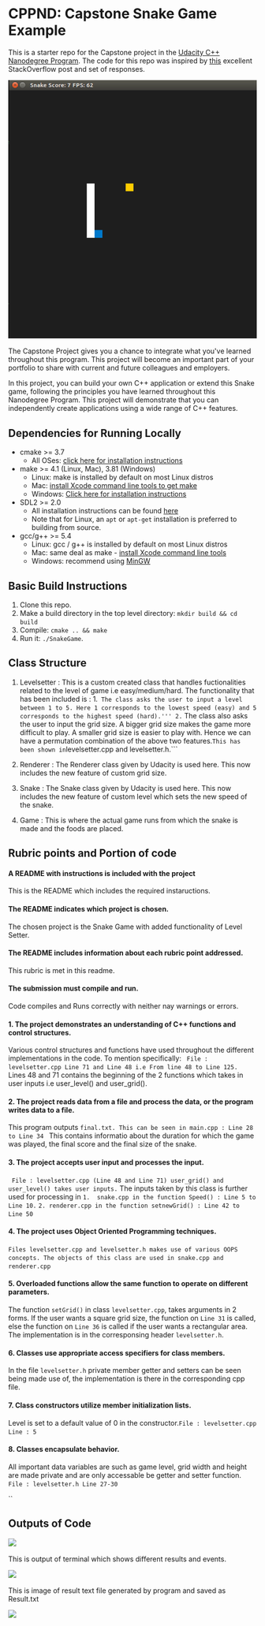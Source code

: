 # CPPND: Capstone Snake Game Example

This is a starter repo for the Capstone project in the [Udacity C++ Nanodegree Program](https://www.udacity.com/course/c-plus-plus-nanodegree--nd213). The code for this repo was inspired by [this](https://codereview.stackexchange.com/questions/212296/snake-game-in-c-with-sdl) excellent StackOverflow post and set of responses.

<img src="snake_game.gif"/>

The Capstone Project gives you a chance to integrate what you've learned throughout this program. This project will become an important part of your portfolio to share with current and future colleagues and employers.

In this project, you can build your own C++ application or extend this Snake game, following the principles you have learned throughout this Nanodegree Program. This project will demonstrate that you can independently create applications using a wide range of C++ features.

## Dependencies for Running Locally
* cmake >= 3.7
  * All OSes: [click here for installation instructions](https://cmake.org/install/)
* make >= 4.1 (Linux, Mac), 3.81 (Windows)
  * Linux: make is installed by default on most Linux distros
  * Mac: [install Xcode command line tools to get make](https://developer.apple.com/xcode/features/)
  * Windows: [Click here for installation instructions](http://gnuwin32.sourceforge.net/packages/make.htm)
* SDL2 >= 2.0
  * All installation instructions can be found [here](https://wiki.libsdl.org/Installation)
  * Note that for Linux, an `apt` or `apt-get` installation is preferred to building from source.
* gcc/g++ >= 5.4
  * Linux: gcc / g++ is installed by default on most Linux distros
  * Mac: same deal as make - [install Xcode command line tools](https://developer.apple.com/xcode/features/)
  * Windows: recommend using [MinGW](http://www.mingw.org/)

## Basic Build Instructions

1. Clone this repo.
2. Make a build directory in the top level directory: `mkdir build && cd build`
3. Compile: `cmake .. && make`
4. Run it: `./SnakeGame`.


## Class Structure

1. Levelsetter : This is a custom created class that handles fuctionalities related to the level of game i.e easy/medium/hard. The functionality that has been included is : 1.``` The class asks the user to input a level between 1 to 5. Here 1 corresponds to the lowest speed (easy) and 5 corresponds to the highest speed (hard).''' 2.``` The class also asks the user to input the grid size. A bigger grid size makes the game more difficult to play. A smaller grid size is easier to play with. Hence we can have a permutation combination of the above two features.``` This has been shown in ```levelsetter.cpp and levelsetter.h.```

2. Renderer : The Renderer class given by Udacity is used here. This now includes the new feature of custom grid size. 

3. Snake : The Snake class given by Udacity is used here. This now includes the new feature of custom level which sets the new speed of the snake.

4. Game : This is where the actual game runs from which the snake is made and the foods are placed.


## Rubric points and Portion of code

#### A README with instructions is included with the project

This is the README which includes the required instaructions.

#### The README indicates which project is chosen.

The chosen project is the Snake Game with added functionality of Level Setter.

#### The README includes information about each rubric point addressed.

This rubric is met in this readme.

#### The submission must compile and run.
Code compiles and Runs correctly with neither nay warnings or errors.

#### 1. The project demonstrates an understanding of C++ functions and control structures.

Various control structures and functions have used throughout the different implementations in the code. To mention specifically:
``` File : levelsetter.cpp Line 71 and Line 48 i.e From line 48 to Line 125.```
Lines 48 and 71 contains the beginning of the 2 functions which takes in user inputs i.e user_level() and user_grid().

#### 2. The project reads data from a file and process the data, or the program writes data to a file.

This program outputs ```final.txt. This can be seen in main.cpp : Line 28 to Line 34 ```
This contains informatio about the duration for which the game was played, the final score and the final size of the snake.

#### 3. The project accepts user input and processes the input.

``` File : levelsetter.cpp (Line 48 and Line 71) user_grid() and user_level() takes user inputs.``` The inputs taken by this class is further used for processing in 
```1.  snake.cpp in the function Speed() : Line 5 to Line 10.```
```2. renderer.cpp in the function setnewGrid() : Line 42 to Line 50```

#### 4. The project uses Object Oriented Programming techniques.

``` Files levelsetter.cpp and levelsetter.h makes use of various OOPS concepts. The objects of this class are used in snake.cpp and renderer.cpp ```

#### 5. Overloaded functions allow the same function to operate on different parameters.

The function ```setGrid()```  in class ```levelsetter.cpp```,  takes arguments in 2 forms. If the user wants a square grid size, the function on ```Line 31``` is called, else the function on ```Line 36``` is called if the user wants a rectangular area. The implementation is in the corresponsing header ```levelsetter.h```.

#### 6. Classes use appropriate access specifiers for class members.

In the file ```levelsetter.h``` private member getter and setters can be seen being made use of, the implementation is there in the corresponding cpp file.


#### 7. Class constructors utilize member initialization lists.

Level is set to a default value of 0 in the constructor.``` File : levelsetter.cpp Line : 5 ```

#### 8. Classes encapsulate behavior.

All important data variables are such as game level, grid width and height are made private and are only accessable be getter and setter function. ``` File : levelsetter.h Line 27-30 ```

``

## Outputs of Code

<img src="images/output.png"/>

This is output of terminal which shows different results and events.

<img src="images/Terminal.png"/>

This is image of result text file generated by program and saved as Result.txt

<img src="images/result.png"/>

